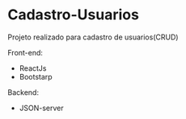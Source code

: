 # Cadastro-Usuarios

Projeto realizado para cadastro de usuarios(CRUD)

Front-end:

- ReactJs
- Bootstarp

Backend:

- JSON-server
